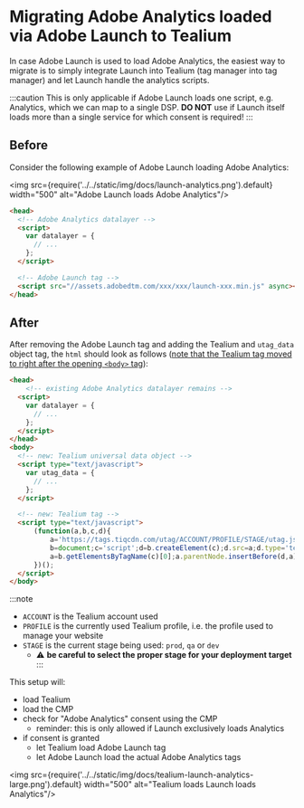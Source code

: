 # Migrating Adobe Analytics loaded via Adobe Launch to Tealium

In case Adobe Launch is used to load Adobe Analytics, the easiest way to migrate is to simply integrate Launch into Tealium (tag manager into tag manager) and let Launch handle the analytics scripts.

:::caution
This is only applicable if Adobe Launch loads one script, e.g. Analytics, which we can map to a single DSP.
**DO NOT** use if Launch itself loads more than a single service for which consent is required!
:::

## Before

Consider the following example of Adobe Launch loading Adobe Analytics:

<img src={require('../../static/img/docs/launch-analytics.png').default} width="500" alt="Adobe Launch loads Adobe Analytics"/>

```html
<head>
  <!-- Adobe Analytics datalayer -->
  <script>
    var datalayer = {
      // ...
    };
  </script>

  <!-- Adobe Launch tag -->
  <script src="//assets.adobedtm.com/xxx/xxx/launch-xxx.min.js" async></script>
</head>
```

## After

After removing the Adobe Launch tag and adding the Tealium and `utag_data` object tag, the `html` should look as follows ([note that the Tealium tag moved to right after the opening `<body>` tag](https://docs.tealium.com/platforms/javascript/install/#code-placement)):

<!-- prettier-ignore-start -->
```html
<head>
    <!-- existing Adobe Analytics datalayer remains -->
  <script>
    var datalayer = {
      // ...
    };
  </script>
</head>
<body>
  <!-- new: Tealium universal data object -->
  <script type="text/javascript">
    var utag_data = {
      // ...
    };
  </script>

  <!-- new: Tealium tag -->
  <script type="text/javascript">
      (function(a,b,c,d){
          a='https://tags.tiqcdn.com/utag/ACCOUNT/PROFILE/STAGE/utag.js';
          b=document;c='script';d=b.createElement(c);d.src=a;d.type='text/java'+c;d.async=true;
          a=b.getElementsByTagName(c)[0];a.parentNode.insertBefore(d,a);
      })();
  </script>
</body>
```
<!-- prettier-ignore-end -->

:::note
- `ACCOUNT` is the Tealium account used
- `PROFILE` is the currently used Tealium profile, i.e. the profile used to manage your website
- `STAGE` is the current stage being used: `prod`, `qa` or `dev`
  - ⚠️ **be careful to select the proper stage for your deployment target**
:::
    
This setup will:

- load Tealium
- load the CMP
- check for "Adobe Analytics" consent using the CMP
  - reminder: this is only allowed if Launch exclusively loads Analytics
- if consent is granted
  - let Tealium load Adobe Launch tag
  - let Adobe Launch load the actual Adobe Analytics tags

<img src={require('../../static/img/docs/tealium-launch-analytics-large.png').default} width="500" alt="Tealium loads Launch loads Analytics"/>
